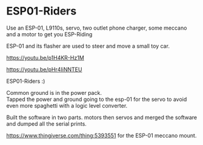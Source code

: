# ESP01-Riders
Use an ESP-01,  L9110s, servo, two outlet phone charger, some meccano and a motor to get you ESP-Riding

ESP-01 and its flasher are used to steer and move a small toy car.

https://youtu.be/p1H4KR-Hz1M

https://youtu.be/pHr4IiNNTEU

ESP01-Riders :)   

Common ground is in the power pack.  
Tapped the power and ground going to the esp-01 for the servo to avoid even more spaghetti with a logic level converter.  

Built the software in two parts. motors then servos and merged the software and dumped all the serial prints.

https://www.thingiverse.com/thing:5393551 for the ESP-01 meccano mount.

